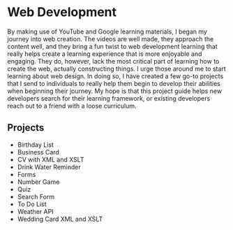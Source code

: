 # Web Development

By making use of YouTube and Google learning materials, I began my journey into web creation. The videos are well made, they approach the content well, and they bring a fun twist to web development learning that really helps create a learning experience that is more enjoyable and engaging. They do, however, lack the most critical part of learning how to create the web, actually constructing things. I urge those around me to start learning about web design. In doing so, I have created a few go-to projects that I send to individuals to really help them begin to develop their abilities when beginning their journey. My hope is that this project guide helps new developers search for their learning framework, or existing developers reach out to a friend with a loose curriculum.

## Projects

- Birthday List
- Business Card
- CV with XML and XSLT
- Drink Water Reminder
- Forms
- Number Game
- Quiz
- Search Form
- To Do List
- Weather API
- Wedding Card XML and XSLT
